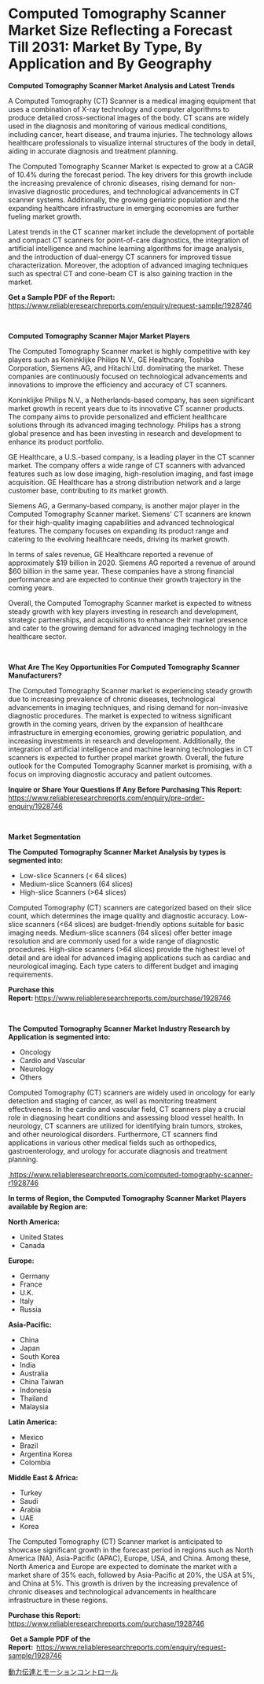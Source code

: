 <p><h1>Computed Tomography Scanner Market Size Reflecting a Forecast Till 2031: Market By Type, By Application and By Geography</h1></p><p><strong>Computed Tomography Scanner Market Analysis and Latest Trends</strong></p>
<p><p>A Computed Tomography (CT) Scanner is a medical imaging equipment that uses a combination of X-ray technology and computer algorithms to produce detailed cross-sectional images of the body. CT scans are widely used in the diagnosis and monitoring of various medical conditions, including cancer, heart disease, and trauma injuries. The technology allows healthcare professionals to visualize internal structures of the body in detail, aiding in accurate diagnosis and treatment planning.</p><p>The Computed Tomography Scanner Market is expected to grow at a CAGR of 10.4% during the forecast period. The key drivers for this growth include the increasing prevalence of chronic diseases, rising demand for non-invasive diagnostic procedures, and technological advancements in CT scanner systems. Additionally, the growing geriatric population and the expanding healthcare infrastructure in emerging economies are further fueling market growth.</p><p>Latest trends in the CT scanner market include the development of portable and compact CT scanners for point-of-care diagnostics, the integration of artificial intelligence and machine learning algorithms for image analysis, and the introduction of dual-energy CT scanners for improved tissue characterization. Moreover, the adoption of advanced imaging techniques such as spectral CT and cone-beam CT is also gaining traction in the market.</p></p>
<p><strong>Get a Sample PDF of the Report:&nbsp;</strong> <a href="https://www.reliableresearchreports.com/enquiry/request-sample/1928746">https://www.reliableresearchreports.com/enquiry/request-sample/1928746</a></p>
<p>&nbsp;</p>
<p><strong>Computed Tomography Scanner Major Market Players</strong></p>
<p><p>The Computed Tomography Scanner market is highly competitive with key players such as Koninklijke Philips N.V., GE Healthcare, Toshiba Corporation, Siemens AG, and Hitachi Ltd. dominating the market. These companies are continuously focused on technological advancements and innovations to improve the efficiency and accuracy of CT scanners.</p><p>Koninklijke Philips N.V., a Netherlands-based company, has seen significant market growth in recent years due to its innovative CT scanner products. The company aims to provide personalized and efficient healthcare solutions through its advanced imaging technology. Philips has a strong global presence and has been investing in research and development to enhance its product portfolio.</p><p>GE Healthcare, a U.S.-based company, is a leading player in the CT scanner market. The company offers a wide range of CT scanners with advanced features such as low dose imaging, high-resolution imaging, and fast image acquisition. GE Healthcare has a strong distribution network and a large customer base, contributing to its market growth.</p><p>Siemens AG, a Germany-based company, is another major player in the Computed Tomography Scanner market. Siemens' CT scanners are known for their high-quality imaging capabilities and advanced technological features. The company focuses on expanding its product range and catering to the evolving healthcare needs, driving its market growth.</p><p>In terms of sales revenue, GE Healthcare reported a revenue of approximately $19 billion in 2020. Siemens AG reported a revenue of around $60 billion in the same year. These companies have a strong financial performance and are expected to continue their growth trajectory in the coming years.</p><p>Overall, the Computed Tomography Scanner market is expected to witness steady growth with key players investing in research and development, strategic partnerships, and acquisitions to enhance their market presence and cater to the growing demand for advanced imaging technology in the healthcare sector.</p></p>
<p>&nbsp;</p>
<p><strong>What Are The Key Opportunities For Computed Tomography Scanner Manufacturers?</strong></p>
<p><p>The Computed Tomography Scanner market is experiencing steady growth due to increasing prevalence of chronic diseases, technological advancements in imaging techniques, and rising demand for non-invasive diagnostic procedures. The market is expected to witness significant growth in the coming years, driven by the expansion of healthcare infrastructure in emerging economies, growing geriatric population, and increasing investments in research and development. Additionally, the integration of artificial intelligence and machine learning technologies in CT scanners is expected to further propel market growth. Overall, the future outlook for the Computed Tomography Scanner market is promising, with a focus on improving diagnostic accuracy and patient outcomes.</p></p>
<p><strong>Inquire or Share Your Questions If Any Before Purchasing This Report:</strong> <a href="https://www.reliableresearchreports.com/enquiry/pre-order-enquiry/1928746">https://www.reliableresearchreports.com/enquiry/pre-order-enquiry/1928746</a></p>
<p>&nbsp;</p>
<p><strong>Market Segmentation</strong></p>
<p><strong>The Computed Tomography Scanner Market Analysis by types is segmented into:</strong></p>
<p><ul><li>Low-slice Scanners (< 64 slices)</li><li>Medium-slice Scanners (64 slices)</li><li>High-slice Scanners (>64 slices)</li></ul></p>
<p><p>Computed Tomography (CT) scanners are categorized based on their slice count, which determines the image quality and diagnostic accuracy. Low-slice scanners (<64 slices) are budget-friendly options suitable for basic imaging needs. Medium-slice scanners (64 slices) offer better image resolution and are commonly used for a wide range of diagnostic procedures. High-slice scanners (>64 slices) provide the highest level of detail and are ideal for advanced imaging applications such as cardiac and neurological imaging. Each type caters to different budget and imaging requirements.</p></p>
<p><strong>Purchase this Report:&nbsp;</strong><a href="https://www.reliableresearchreports.com/purchase/1928746">https://www.reliableresearchreports.com/purchase/1928746</a></p>
<p>&nbsp;</p>
<p><strong>The Computed Tomography Scanner Market Industry Research by Application is segmented into:</strong></p>
<p><ul><li>Oncology</li><li>Cardio and Vascular</li><li>Neurology</li><li>Others</li></ul></p>
<p><p>Computed Tomography (CT) scanners are widely used in oncology for early detection and staging of cancer, as well as monitoring treatment effectiveness. In the cardio and vascular field, CT scanners play a crucial role in diagnosing heart conditions and assessing blood vessel health. In neurology, CT scanners are utilized for identifying brain tumors, strokes, and other neurological disorders. Furthermore, CT scanners find applications in various other medical fields such as orthopedics, gastroenterology, and urology for accurate diagnosis and treatment planning.</p></p>
<p><a href="https://www.reliableresearchreports.com/computed-tomography-scanner-r1928746">&nbsp;https://www.reliableresearchreports.com/computed-tomography-scanner-r1928746</a></p>
<p><strong>In terms of Region, the Computed Tomography Scanner Market Players available by Region are:</strong></p>
<p>
    <p> <strong> North America: </strong>
        <ul>
            <li>United States</li>
            <li>Canada</li>
        </ul>
        </p> 
    <p> <strong> Europe: </strong>
        <ul>
            <li>Germany</li>
            <li>France</li>
            <li>U.K.</li>
            <li>Italy</li>
            <li>Russia</li>
        </ul>
        </p> 
    <p> <strong> Asia-Pacific: </strong>
        <ul>
            <li>China</li>
            <li>Japan</li>
            <li>South Korea</li>
            <li>India</li>
            <li>Australia</li>
            <li>China Taiwan</li>
            <li>Indonesia</li>
            <li>Thailand</li>
            <li>Malaysia</li>
        </ul>
        </p> 
    <p> <strong> Latin America: </strong>
        <ul>
            <li>Mexico</li>
            <li>Brazil</li>
            <li>Argentina Korea</li>
            <li>Colombia</li>
        </ul>
        </p> 
    <p> <strong> Middle East & Africa: </strong>
        <ul>
            <li>Turkey</li>
            <li>Saudi</li>
            <li>Arabia</li>
            <li>UAE</li>
            <li>Korea</li>
        </ul>
    </p>
    </p>
<p><p>The Computed Tomography (CT) Scanner market is anticipated to showcase significant growth in the forecast period in regions such as North America (NA), Asia-Pacific (APAC), Europe, USA, and China. Among these, North America and Europe are expected to dominate the market with a market share of 35% each, followed by Asia-Pacific at 20%, the USA at 5%, and China at 5%. This growth is driven by the increasing prevalence of chronic diseases and technological advancements in healthcare infrastructure in these regions.</p></p>
<p><strong>Purchase this Report: </strong><a href="https://www.reliableresearchreports.com/purchase/1928746">https://www.reliableresearchreports.com/purchase/1928746</a></p>
<p>&nbsp;<strong>Get a Sample PDF of the Report:&nbsp;&nbsp;</strong><a href="https://www.reliableresearchreports.com/enquiry/request-sample/1928746">https://www.reliableresearchreports.com/enquiry/request-sample/1928746</a></p>
<p><strong></strong></p>
<p><p><a href="https://github.com/pepo3k/Market-Research-Report-List-1/blob/main/474306151379.md">動力伝達とモーションコントロール</a></p></p>